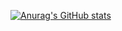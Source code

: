 [![Anurag's GitHub stats](https://github-readme-stats.vercel.app/api?username=zim0369)](https://github.com/anuraghazra/github-readme-stats)
